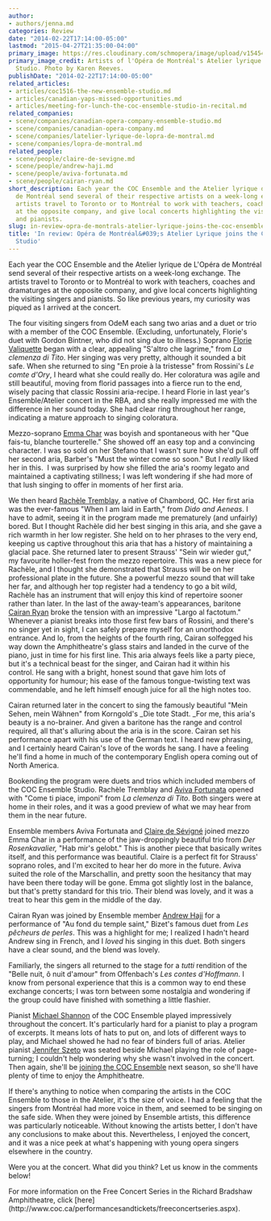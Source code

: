 ```yaml
---
author:
- authors/jenna.md
categories: Review
date: "2014-02-22T17:14:00-05:00"
lastmod: "2015-04-27T21:35:00-04:00"
primary_image: https://res.cloudinary.com/schmopera/image/upload/v1545409169/media/webhook-uploads/1430184767993/Ensemble-Studio%2BODM-Photo-by-Karen-Reeves-720x479.jpg.jpg
primary_image_credit: Artists of l'Opéra de Montréal's Atelier lyrique & the COC Ensemble
  Studio. Photo by Karen Reeves.
publishDate: "2014-02-22T17:14:00-05:00"
related_articles:
- articles/coc1516-the-new-ensemble-studio.md
- articles/canadian-yaps-missed-opportunities.md
- articles/meeting-for-lunch-the-coc-ensemble-studio-in-recital.md
related_companies:
- scene/companies/canadian-opera-company-ensemble-studio.md
- scene/companies/canadian-opera-company.md
- scene/companies/latelier-lyrique-de-lopra-de-montral.md
- scene/companies/lopra-de-montral.md
related_people:
- scene/people/claire-de-sevigne.md
- scene/people/andrew-haji.md
- scene/people/aviva-fortunata.md
- scene/people/cairan-ryan.md
short_description: Each year the COC Ensemble and the Atelier lyrique de L&#039;Opéra
  de Montréal send several of their respective artists on a week-long exchange. The
  artists travel to Toronto or to Montréal to work with teachers, coaches and dramaturges
  at the opposite company, and give local concerts highlighting the visiting singers
  and pianists.
slug: in-review-opra-de-montrals-atelier-lyrique-joins-the-coc-ensemble-studio
title: 'In review: Opéra de Montréal&#039;s Atelier Lyrique joins the COC Ensemble
  Studio'
---
```


Each year the COC Ensemble and the Atelier lyrique de L'Opéra de Montréal send several of their respective artists on a week-long exchange. The artists travel to Toronto or to Montréal to work with teachers, coaches and dramaturges at the opposite company, and give local concerts highlighting the visiting singers and pianists. So like previous years, my curiosity was piqued as I arrived at the concert.

The four visiting singers from OdeM each sang two arias and a duet or trio with a member of the COC Ensemble. (Excluding, unfortunately, Florie's duet with Gordon Bintner, who did not sing due to illness.) Soprano [Florie Valiquette](http://www.operademontreal.com/fr/mediatheque#!/florie-valiquette-canada) began with a clear, appealing "S'altro che lagrime," from _La clemenza di Tito_. Her singing was very pretty, although it sounded a bit safe. When she returned to sing "En proie à la tristesse" from Rossini's _Le comte d'Ory_, I heard what she could really do. Her coloratura was agile and still beautiful, moving from florid passages into a fierce run to the end, wisely pacing that classic Rossini aria-recipe. I heard Florie in last year's Ensemble/Atelier concert in the RBA, and she really impressed me with the difference in her sound today. She had clear ring throughout her range, indicating a mature approach to singing coloratura.

Mezzo-soprano [Emma Char](http://www.emmachar.com/) was boyish and spontaneous with her "Que fais-tu, blanche tourterelle." She showed off an easy top and a convincing character. I was so sold on her Stefano that I wasn't sure how she'd pull off her second aria, Barber's "Must the winter come so soon." But I _really_ liked her in this.  I was surprised by how she filled the aria's roomy legato and maintained a captivating stillness; I was left wondering if she had more of that lush singing to offer in moments of her first aria.

We then heard [Rachèle Tremblay](http://www.operademontreal.com/en/multimedia#!/rachele-tremblay-canada), a native of Chambord, QC. Her first aria was the ever-famous "When I am laid in Earth," from _Dido and Aeneas_. I have to admit, seeing it in the program made me prematurely (and unfairly) bored. But I thought Rachèle did her best singing in this aria, and she gave a rich warmth in her low register. She held on to her phrases to the very end, keeping us captive throughout this aria that has a history of maintaining a glacial pace. She returned later to present Strauss' "Sein wir wieder gut," my favourite holler-fest from the mezzo repertoire. This was a new piece for Rachèle, and I thought she demonstrated that Strauss will be on her professional plate in the future. She a powerful mezzo sound that will take her far, and although her top register had a tendency to go a bit wild, Rachèle has an instrument that will enjoy this kind of repertoire sooner rather than later.
In the last of the away-team's appearances, baritone [Cairan Ryan](http://www.cairanryan.com/) broke the tension with an impressive "Largo al factotum." Whenever a pianist breaks into those first few bars of Rossini, and there's no singer yet in sight, I can safely prepare myself for an unorthodox entrance. And lo, from the heights of the fourth ring, Cairan solfegged his way down the Amphitheatre's glass stairs and landed in the curve of the piano, just in time for his first line. This aria always feels like a party piece, but it's a technical beast for the singer, and Cairan had it within his control. He sang with a bright, honest sound that gave him lots of opportunity for humour; his ease of the famous tongue-twisting text was commendable, and he left himself enough juice for all the high notes too.

Cairan returned later in the concert to sing the famously beautiful "Mein Sehen, mein Wähnen" from Korngold's _Die tote Stadt. _For me, this aria's beauty is a no-brainer. And given a baritone has the range and control required, all that's alluring about the aria is in the score. Cairan set his performance apart with his use of the German text. I heard new phrasing, and I certainly heard Cairan's love of the words he sang. I have a feeling he'll find a home in much of the contemporary English opera coming out of North America.

Bookending the program were duets and trios which included members of the COC Ensemble Studio. Rachèle Tremblay and [Aviva Fortunata](https://twitter.com/AvivaFortunata) opened with "Come ti piace, imponi" from _La clemenza di Tito_. Both singers were at home in their roles, and it was a good preview of what we may hear from them in the near future.

Ensemble members Aviva Fortunata and [Claire de Sévigné](http://www.clairedesevigne.com/) joined mezzo Emma Char in a performance of the jaw-droppingly beautiful trio from _Der Rosenkavalier,_ "Hab mir's gelobt." This is another piece that basically writes itself, and this performance was beautiful. Claire is a perfect fit for Strauss' soprano roles, and I'm excited to hear her do more in the future. Aviva suited the role of the Marschallin, and pretty soon the hesitancy that may have been there today will be gone. Emma got slightly lost in the balance, but that's pretty standard for this trio. Their blend was lovely, and it was a treat to hear this gem in the middle of the day.

Cairan Ryan was joined by Ensemble member [Andrew Haji](http://www.andrewhaji.com/) for a performance of "Au fond du temple saint," Bizet's famous duet from _Les pêcheurs de perles_. This was a highlight for me; I realized I hadn't heard Andrew sing in French, and I _loved_ his singing in this duet. Both singers have a clear sound, and the blend was lovely.

Familiarly, the singers all returned to the stage for a _tutti_ rendition of the "Belle nuit, ô nuit d'amour" from Offenbach's _Les contes d'Hoffmann_. I know from personal experience that this is a common way to end these exchange concerts; I was torn between some nostalgia and wondering if the group could have finished with something a little flashier.

Pianist [Michael Shannon](http://michaelshannon.ca/) of the COC Ensemble played impressively throughout the concert. It's particularly hard for a pianist to play a program of excerpts. It means lots of hats to put on, and lots of different ways to play, and Michael showed he had no fear of binders full of arias. Atelier pianist [Jennifer Szeto](http://www.operademontreal.com/en/multimedia#!/jennifer-szeto-canada) was seated beside Michael playing the role of page-turning; I couldn't help wondering why she wasn't involved in the concert. Then again, she'll be [joining the COC Ensemble](http://www.coc.ca/aboutthecoc/mediaroom/MediaReleases.aspx?EntryID=28627) next season, so she'll have plenty of time to enjoy the Amphitheatre.

If there's anything to notice when comparing the artists in the COC Ensemble to those in the Atelier, it's the size of voice. I had a feeling that the singers from Montréal had more voice in them, and seemed to be singing on the safe side. When they were joined by Ensemble artists, this difference was particularly noticeable. Without knowing the artists better, I don't have any conclusions to make about this. Nevertheless, I enjoyed the concert, and it was a nice peek at what's happening with young opera singers elsewhere in the country.

Were you at the concert. What did you think? Let us know in the comments below!

<div class="intro">For more information on the Free Concert Series in the Richard Bradshaw Amphitheatre, click [here](http://www.coc.ca/performancesandtickets/freeconcertseries.aspx).</div>
